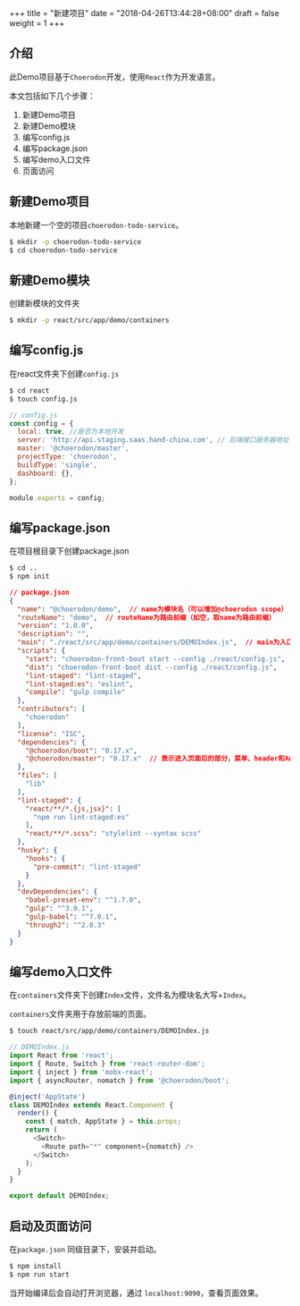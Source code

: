 +++
title = "新建项目"
date = "2018-04-26T13:44:28+08:00"
draft = false
weight = 1
+++

## 介绍

此Demo项目基于`Choerodon`开发，使用`React`作为开发语言。

本文包括如下几个步骤：

1. 新建Demo项目
2. 新建Demo模块
3. 编写config.js
4. 编写package.json
5. 编写demo入口文件
6. 页面访问

## 新建Demo项目

本地新建一个空的项目`choerodon-todo-service`。

``` bash
$ mkdir -p choerodon-todo-service
$ cd choerodon-todo-service
```

## 新建Demo模块

创建新模块的文件夹

``` bash
$ mkdir -p react/src/app/demo/containers
```

## 编写config.js

在react文件夹下创建`config.js`

``` bash
$ cd react
$ touch config.js
```

```js
// config.js
const config = {
  local: true, //是否为本地开发
  server: 'http://api.staging.saas.hand-china.com', // 后端接口服务器地址
  master: '@choerodon/master',
  projectType: 'choerodon',
  buildType: 'single',
  dashboard: {},
};

module.exports = config;
```

## 编写package.json

在项目根目录下创建package.json

``` bash
$ cd ..
$ npm init
```

``` json
// package.json
{
  "name": "@choerodon/demo",  // name为模块名（可以增加@choerodon scope）
  "routeName": "demo",  // routeName为路由前缀（如空，取name为路由前缀）
  "version": "1.0.0",
  "description": "",
  "main": "./react/src/app/demo/containers/DEMOIndex.js",  // main为入口index的路径（如空，当前模块不会被编译进去，一般只有总前端类型不设置）
  "scripts": {
    "start": "choerodon-front-boot start --config ./react/config.js",
    "dist": "choerodon-front-boot dist --config ./react/config.js",
    "lint-staged": "lint-staged",
    "lint-staged:es": "eslint",
    "compile": "gulp compile"
  },
  "contributors": [
    "choerodon"
  ],
  "license": "ISC",
  "dependencies": {
    "@choerodon/boot": "0.17.x",
    "@choerodon/master": "0.17.x"  // 表示进入页面后的部分，菜单、header和AutoRouter等，可自己配置
  },
  "files": [
    "lib"
  ],
  "lint-staged": {
    "react/**/*.{js,jsx}": [
      "npm run lint-staged:es"
    ],
    "react/**/*.scss": "stylelint --syntax scss"
  },
  "husky": {
    "hooks": {
      "pre-commit": "lint-staged"
    }
  },
  "devDependencies": {
    "babel-preset-env": "^1.7.0",
    "gulp": "^3.9.1",
    "gulp-babel": "^7.0.1",
    "through2": "^2.0.3"
  }
}
```

## 编写demo入口文件

在`containers`文件夹下创建`Index`文件，文件名为模块名大写+`Index`。

`containers`文件夹用于存放前端的页面。

``` bash
$ touch react/src/app/demo/containers/DEMOIndex.js
```

``` js
// DEMOIndex.js
import React from 'react';
import { Route, Switch } from 'react-router-dom';
import { inject } from 'mobx-react';
import { asyncRouter, nomatch } from '@choerodon/boot';

@inject('AppState')
class DEMOIndex extends React.Component {
  render() {
    const { match, AppState } = this.props;
    return (
      <Switch>
        <Route path="*" component={nomatch} />
      </Switch>
    );
  }
}

export default DEMOIndex;
```

## 启动及页面访问

在`package.json` 同级目录下，安装并启动。

``` bash
$ npm install
$ npm run start
```

当开始编译后会自动打开浏览器，通过 `localhost:9090`，查看页面效果。